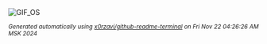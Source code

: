<div align="justify">
<picture>
    <source media="(prefers-color-scheme: dark)" srcset="https://i.ibb.co/bRzCy8T/output-gif.gif">
    <source media="(prefers-color-scheme: light)" srcset="https://i.ibb.co/bRzCy8T/output-gif.gif">
    <img alt="GIF_OS" src="https://i.ibb.co/bRzCy8T/output-gif.gif">
</picture>

<sub><i>Generated automatically using [x0rzavi/github-readme-terminal](https://github.com/x0rzavi/github-readme-terminal) on Fri Nov 22 04:26:26 AM MSK 2024</i></sub>

</div>

<!-- Image deletion URL: https://ibb.co/mF62YMk/a79fc2f71ea21762e947db587a4bcdd1 -->